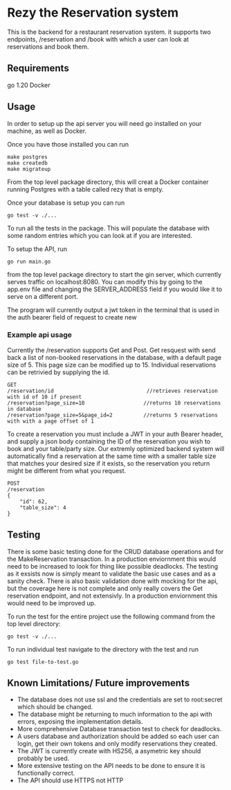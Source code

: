 # Rezy the Reservation system
This is the backend for a restaurant reservation system. it supports two endpoints, /reservation and /book
with which a user can look at reservations and book them.
## Requirements
go 1.20
Docker

## Usage
In order to setup up the api server you will need go installed on your machine, as well as Docker.

Once you have those installed you can run 
```
make postgres
make createdb
make migrateup
```
From the top level package directory, this will creat a Docker container running Postgres with a table
called rezy that is empty.

Once your database is setup you can run 
```
go test -v ./...
```
To run all the tests in the package. This will populate the database with some random
entries which you can look at if you are interested.

To setup the API, run
```
go run main.go
```
from  the top level package directory to start the gin server, which
currently serves traffic on localhost:8080. You can modify this by going
to the app.env file and changing the SERVER_ADDRESS field if you would like
it to serve on a different port.

The program will currently output a jwt token in the terminal that is used in the auth bearer field
of request to create new 

### Example api usage
Currently the /reservation supports Get and Post.
Get resquest with send back a list of non-booked reservations in the database, with a
default page size of 5. This page size can be modified up to 15. Individual reservations
can be retrivied by supplying the id.

```
GET
/reservation/id                              //retrieves reservation with id of 10 if present
/reservation?page_size=10                   //returns 10 reservations in database
/reservation?page_size=5&page_id=2          //returns 5 reservations with with a page offset of 1 
```
To create a reservation you must include a JWT in your auth Bearer header, and supply a json body containing 
the ID of the reservation you wish to book and your table/party size. Our extremly optimized backend system will automatically find a reservation at the same time with a smaller table size that matches your desired size if it exists, so the reservation you return might be different from what you request.
```
POST
/reservation
{
    "id": 62,
    "table_size": 4
}
```

## Testing
There is some basic testing done for the CRUD database operations and for the MakeReservation transaction. In a production 
enviornment this would need to be increased to look for thing like possible deadlocks. The testing as it exsists now is simply meant to validate the basic use cases and as a sanity check. 
There is also basic validation done with mocking for the api, but the coverage here is not complete and only really covers
the Get reservation endpoint, and not extensivly. In a production enviornment this would need to be improved up.

To run the test for the entire project use the following command from the top level directory:
```
go test -v ./...
```
To run individual test navigate to the directory with the test and run
```
go test file-to-test.go
```

## Known Limitations/ Future improvements
- The database does not use ssl and the credentials are set to root:secret which should be changed.
- The database might be returning to much information to the api with errors, exposing the implementation details.
- More comprehensive Database transaction test to check for deadlocks.
- A users database and authorization should be added so each user can login, get their own tokens and only modify reservations they created.
- The JWT is currently create with HS256, a asymetric key should probably be used.
- More extensive testing on the API needs to be done to ensure it is functionally correct.
- The API should use HTTPS not HTTP